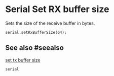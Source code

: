 # Serial Set RX buffer size

Sets the size of the receive buffer in bytes.

```sig
serial.setRxBufferSize(64);
```

## See also #seealso

[set tx buffer size](/reference/serial/set-tx-buffer-size)

```package
serial
```